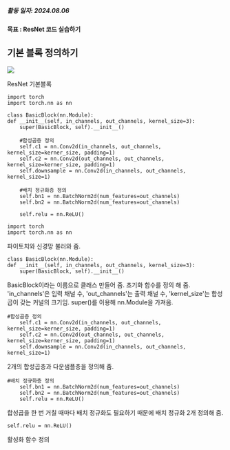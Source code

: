 ##### 활동 일자: 2024.08.06
#### 목표 : ResNet 코드 실습하기

## 기본 블록 정의하기

![](https://jiaebae.github.io/lib/media/%EC%8A%A4%ED%81%AC%EB%A6%B0%EC%83%B7%202024-08-07%20144641.png)

ResNet 기본블록
```
import torch
import torch.nn as nn

class BasicBlock(nn.Module):
def __init__(self, in_channels, out_channels, kernel_size=3):
	super(BasicBlock, self).__init__()
	
	#합성곱층 정의
	self.c1 = nn.Conv2d(in_channels, out_channels, kernel_size=kerner_size, padding=1)
	self.c2 = nn.Conv2d(out_channels, out_channels, kernel_size=kerner_size, padding=1)
	self.downsample = nn.Conv2d(in_channels, out_channels, kernel_size=1)
	
	#배치 정규화층 정의
	self.bn1 = nn.BatchNorm2d(num_features=out_channels)
	self.bn2 = nn.BatchNorm2d(num_features=out_channels)
	
	self.relu = nn.ReLU()
```

```
import torch
import torch.nn as nn
```
파이토치와 신경망 불러와 줌.

```
class BasicBlock(nn.Module):
def __init__(self, in_channels, out_channels, kernel_size=3):
	super(BasicBlock, self).__init__()
```
BasicBlock이라는 이름으로 클래스 만들어 줌.
초기화 함수를 정의 해 줌. 'in_channels'은 입력 채널 수, 'out_channels'는 출력 채널 수, 'kernel_size'는 합성곱이 갖는 커널의 크기임.
super()를 이용해 nn.Module을 가져옴.

```
#합성곱층 정의
	self.c1 = nn.Conv2d(in_channels, out_channels, kernel_size=kerner_size, padding=1)
	self.c2 = nn.Conv2d(out_channels, out_channels, kernel_size=kerner_size, padding=1)
	self.downsample = nn.Conv2d(in_channels, out_channels, kernel_size=1)
```
2개의 합성곱층과 다운샘플층을 정의해 줌.

```
#배치 정규화층 정의
	self.bn1 = nn.BatchNorm2d(num_features=out_channels)
	self.bn2 = nn.BatchNorm2d(num_features=out_channels)
	self.relu = nn.ReLU()
```
합성곱을 한 번 거칠 때마다 배치 정규화도 필요하기 때문에 배치 정규화 2개 정의해 줌.

```
self.relu = nn.ReLU()
```
활성화 함수 정의